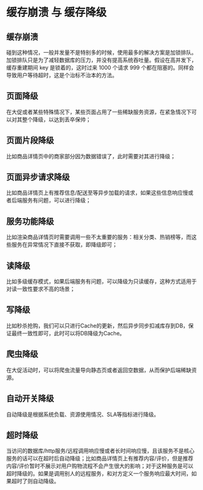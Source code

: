 # 缓存崩溃 与 缓存降级

## 缓存崩溃
碰到这种情况，一般并发量不是特别多的时候，使用最多的解决方案是加锁排队。
加锁排队只是为了减轻数据库的压力，并没有提高系统吞吐量。假设在高并发下，缓存重建期间 key 是锁着的，这时过来 1000 个请求 999 个都在阻塞的。同样会导致用户等待超时，这是个治标不治本的方法。

## 页面降级
在大促或者某些特殊情况下，某些页面占用了一些稀缺服务资源，在紧急情况下可以对其整个降级，以达到丢卒保帅；

## 页面片段降级
比如商品详情页中的商家部分因为数据错误了，此时需要对其进行降级；

## 页面异步请求降级
比如商品详情页上有推荐信息/配送至等异步加载的请求，如果这些信息响应慢或者后端服务有问题，可以进行降级；

## 服务功能降级
比如渲染商品详情页时需要调用一些不太重要的服务：相关分类、热销榜等，而这些服务在异常情况下直接不获取，即降级即可；

## 读降级
比如多级缓存模式，如果后端服务有问题，可以降级为只读缓存，这种方式适用于对读一致性要求不高的场景；

## 写降级
比如秒杀抢购，我们可以只进行Cache的更新，然后异步同步扣减库存到DB，保证最终一致性即可，此时可以将DB降级为Cache。

## 爬虫降级
在大促活动时，可以将爬虫流量导向静态页或者返回空数据，从而保护后端稀缺资源。

## 自动开关降级
自动降级是根据系统负载、资源使用情况、SLA等指标进行降级。

## 超时降级
当访问的数据库/http服务/远程调用响应慢或者长时间响应慢，且该服务不是核心服务的话可以在超时后自动降级；比如商品详情页上有推荐内容/评价，但是推荐内容/评价暂时不展示对用户购物流程不会产生很大的影响；对于这种服务是可以超时降级的。如果是调用别人的远程服务，和对方定义一个服务响应最大时间，如果超时了则自动降级。
